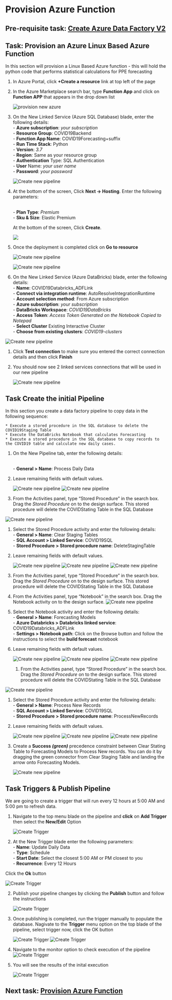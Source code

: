 # Provision Azure Function

## Pre-requisite task: [Create Azure Data Factory V2](..\azure-data-factory-v2\provision-azure-data-factory-v2.md)

## Task: Provision an Azure Linux Based Azure Function

In this section will provision a Linux Based Azure function - this will hold the python code that performs statistical calculations for PPE forecasting

1. In Azure Portal, click **+Create a resource** link at top left of the page

1. In the Azure Marketplace search bar, type **Function App** and click on **Function APP** that appears in the drop down list

    ![provision new azure ](media/1.png)

1. On the New Linked Service (Azure SQL Database) blade, enter the following details:
    <br>- **Azure subscription**: *your subscription*
    <br>- **Resource Group**: COVID19Backend
    <br>- **Function App Name**: COVID19Forecasting+suffix
    <br>- **Run Time Stack**: Python
    <br>- **Version**: *3.7*
    <br>- **Region**: Same as your resource group
    <br>- **Authentication** Type: SQL Authentication
    <br>- **User** Name: *your user name*
    <br>- **Password**: *your password*
    
    ![Create new pipeline](media/2.png)

1. At the bottom of the screen, Click **Next -> Hosting**. Enter the following parameters:

    <br>- **Plan Type**: *Premium*
    <br>- **Sku & Size**: Elastic Premium

     At the bottom of the screen, Click **Create**.
    
    ![](media/3.png)

1. Once the deployment is completed click on **Go to resource**

    ![Create new pipeline](media/4.png)


    ![Create new pipeline](media/5.png)

1. On the New Linked Service (Azure DataBricks) blade, enter the following details:
    <br>- **Name**: COVID19Databricks_ADFLink
    <br>- **Connect via integration runtime**: AutoResolveIntegrationRuntime
    <br>- **Account selection method**: From Azure subscription
    <br>- **Azure subscription**: *your subscription*
    <br>- **DataBricks Workspace**: *COVID19DataBricks*
    <br>- **Access Token**: *Access Token Generated on the Notebook Copied to Notepad*
    <br>- **Select Cluster** Existing Interactive Cluster 
    <br>- **Choose from existing clusters**: *COVID19-clusters*    

 ![Create new pipeline](media/Pipeline/5.png)

 1.	Click **Test connection** to make sure you entered the correct connection details and then click **Finish**

1. You should now see 2 linked services connections that will be used in our new pipeline

    ![Create new pipeline](media/Pipeline/6.png)
  

## Task Create the initial Pipeline

In this section you create a data factory pipeline to copy data in the following sequence:

    * Execute a stored procedure in the SQL database to delete the COVID19Staging Table
    * Execute the DataBricks Notebook that calculates Forecasting
    * Execute a stored procedure in the SQL database to copy records to the COVID19 table and calculate new daily cases.

1. On the New Pipeline tab, enter the following details:

    <br>- **General > Name**: Process Daily Data
    
1. Leave remaining fields with default values.

    ![Create new pipeline](media/Pipeline/7.png)
    ![Create new pipeline](media/Pipeline/8.png)

1.	From the Activities panel, type “Stored Procedure” in the search box. Drag the *Stored Procedure* on to the design surface. This stored procedure will delete the COVIDStating Table in the SQL Database

  ![Create new pipeline](media/Pipeline/9.png)

1. Select the Stored Procedure activity and enter the following details:
    <br>- **General > Name**: Clear Staging Tables
    <br>- **SQL Account > Linked Service**: COVID19SQL
    <br>- **Stored Procedure > Stored procedure name**: DeleteStagingTable
   
1.	Leave remaining fields with default values.

    ![Create new pipeline](media/Pipeline/10.png)
    ![Create new pipeline](media/Pipeline/11.png)
    ![Create new pipeline](media/Pipeline/12.png)

1.	From the Activities panel, type “Stored Procedure” in the search box. Drag the *Stored Procedure* on to the design surface. This stored procedure will delete the COVIDStating Table in the SQL Database

1.	From the Activities panel, type “Notebook” in the search box. Drag the Notebook activity on to the design surface.
    ![Create new pipeline](media/Pipeline/13.png)

1.	Select the Notebook activity and enter the following details:
    <br>- **General > Name**: Forecasting Models
    <br>- **Azure Databricks > Databricks linked service**: COVID19Databricks_ADFLink
    <br>- **Settings > Notebook path**: Click on the Browse button and follow the instructions to select the **build forecast** notebook
    
1.	Leave remaining fields with default values.
    
    ![Create new pipeline](media/Pipeline/14.png)
    ![Create new pipeline](media/Pipeline/15.png)
    ![Create new pipeline](media/Pipeline/16.png)

    1.	From the Activities panel, type “Stored Procedure” in the search box. Drag the *Stored Procedure* on to the design surface. This stored procedure will delete the COVIDStating Table in the SQL Database

  ![Create new pipeline](media/Pipeline/17.png)

1. Select the Stored Procedure activity and enter the following details:
    <br>- **General > Name**: Process New Records
    <br>- **SQL Account > Linked Service**: COVID19SQL
    <br>- **Stored Procedure > Stored procedure name**: ProcessNewRecords

1.	Leave remaining fields with default values.

    ![Create new pipeline](media/Pipeline/18.png)
     ![Create new pipeline](media/Pipeline/11.png)
    ![Create new pipeline](media/Pipeline/19.png)

1.	Create a **Success *(green)*** precedence constraint between Clear Stating Table to  Forecasting Models to Process New records. You can do it by dragging the green connector from Clear Staging Table and landing the arrow onto Forecasting Models.    

    ![Create new pipeline](media/Pipeline/20.png)

## Task Triggers & Publish Pipeline

We are going to create a trigger that will run every 12 hours at 5:00 AM and 5:00 pm to refresh data.

1. Navigate to the top menu blade on the pipeline and **click** on **Add Trigger** then select the **New/Edit** Option

    ![Create Trigger](media/Pipeline/21.png)

1. At the New Trigger blade enter the following parameters:
    <br>- **Name**: Update Daily Data
    <br>- **Type**: Schedule
    <br>- **Start Date**: Select the closest 5:00 AM or PM closest to you
    <br>- **Recurrence**: Every 12 Hours

Click the **Ok** button

  ![Create Trigger](media/Pipeline/22.png)

2.	Publish your pipeline changes by clicking the **Publish** button and follow the instructions

    ![Create Trigger](media/Pipeline/30.png)

3. Once publishing is completed, run the trigger manually to populate the database. Nagivate to the **Trigger** menu option on the top blade of the pipeline, select trigger now, click the OK button

    ![Create Trigger](media/Pipeline/32.png)
    ![Create Trigger](media/Pipeline/33.png)

4. Navigate to the monitor option to check execution of the pipeline
    ![Create Trigger](media/Pipeline/34.png)

5. You will see the results of the inital execution

    ![Create Trigger](media/Pipeline/35.png)

## Next task: [Provision Azure Function](../azure-function/create-azure-function.md)
